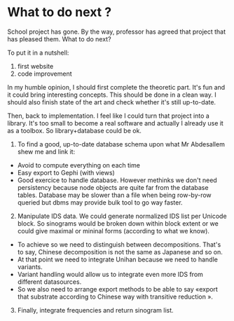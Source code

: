 # What to do next ?

School project has gone. By the way, professor has agreed that project that has pleased them. What to do next?

To put it in a nutshell:

 1. first website
 2. code improvement

In my humble opinion, I should first complete the theoretic part. It's fun and it could bring interesting concepts. This should be done in a clean way. I should also finish state of the art and check whether it's still up-to-date.

Then, back to implementation. I feel like I could turn that project into a library. It's too small to become a real software and actually I already use it as a toolbox. So library+database could be ok.

 1. To find a good, up-to-date database schema upon what Mr Abdesallem shew me and link it:

  * Avoid to compute everything on each time
  * Easy export to Gephi (with views)
  * Good exercice to handle database. However methinks we don't need persistency because node objects are quite far from the database tables. Database may be slower than a file when being row-by-row queried but dbms may provide bulk tool to go way faster.

 2. Manipulate IDS data. We could generate normalized IDS list per Unicode block. So sinograms would be broken down within block extent or we could give maximal or mininal forms (according to what we know).

  * To achieve so we need to distinguish between decompositions. That's to say, Chinese decomposition is not the same as Japanese and so on.
  * At that point we need to integrate Unihan because we need to handle variants.
  * Variant handling would allow us to integrate even more IDS from different datasources.
  * So we also need to arrange export methods to be able to say «export that substrate according to Chinese way with transitive reduction ».

 3. Finally, integrate frequencies and return sinogram list.

